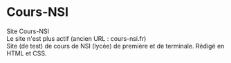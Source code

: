 # Cours-NSI
Site Cours-NSI  
Le site n'est plus actif (ancien URL : cours-nsi.fr)  
Site (de test) de cours de NSI (lycée) de première et de terminale. Rédigé en HTML et CSS.
